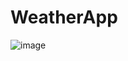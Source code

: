 # WeatherApp
![image](https://user-images.githubusercontent.com/45517097/136792474-470ea088-8942-4f27-a296-7bdff458775b.png)

